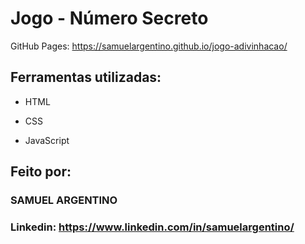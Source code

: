 # Jogo - Número Secreto

GitHub Pages: https://samuelargentino.github.io/jogo-adivinhacao/

## Ferramentas utilizadas:

* HTML

* CSS

* JavaScript

## Feito por:

### SAMUEL ARGENTINO

### Linkedin: https://www.linkedin.com/in/samuelargentino/

